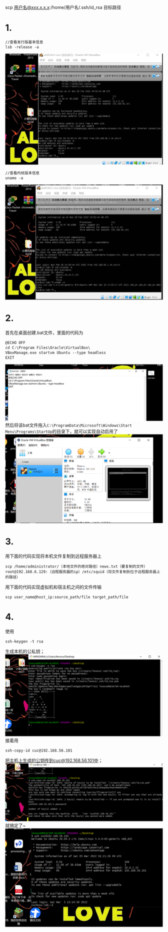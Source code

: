 
scp 用户名@xxx.x.x.x:/home/用户名/.ssh/id_rsa 目标路径
# 1.
```
//查看发行版基本信息
lsb -release -a 
```
![1](发行版本.png)

```
//查看内核版本信息
uname -a
```
![2](内核版本.png)

# 2.
首先在桌面创建.bat文件，里面的代码为
```
@ECHO OFF
cd C:\Program Files\Oracle\VirtualBox\
VBoxManage.exe startvm Ubuntu --type headless
EXIT
```
![3](bat内容.png)
然后将该bat文件拖入`C:\ProgramData\Microsoft\Windows\Start Menu\Programs\StartUp`的目录下，就可以实现自动启用了
![4](启动了.png)


# 3.
用下面的代码实现将本机文件复制到远程服务器上
```
scp /home/administrator/（本地文件的绝对路径）news.txt（要复制的文件） root@192.168.6.129:（远程服务器的ip）/etc/squid（将文件复制到位于远程服务器上的路径）
```
用下面的代码实现虚拟机和宿主机之间的文件传输
```
scp user_name@host_ip:source_path/file target_path/file
```

# 4.
使用
```
ssh-keygen -t rsa
```
生成本机的公私钥；
![5](ssh-keygen.png)
接着用
```
ssh-copy-id cuc@192.168.56.101
```
把主机上生成的公钥传到cuc@192.168.56.101中；
![6](copy-id.png)
就搞定了~
![7](搞定.png)